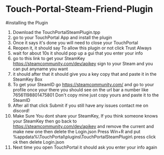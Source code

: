 # Touch-Portal-Steam-Friend-Plugin

#installing the Plugin
1. Download the TouchPortalSteamPlugin.tpp
2. go to your TouchPortal App and install the plugin
3. Once it says it's done you will need to close your TouchPortal
4. Reopen it, it should say To allow this plugin or not click Trust Always
5. wait for about 10s it should pop up a gui that you enter your info
6. go to this link to get your SteamKey https://steamcommunity.com/dev/apikey sign to your Steam and you can put anyname you want
7. it should after that it should give you a key copy that and paste it in the SteamKey Box
8. To get your SteamID go https://steamcommunity.com/ and go to your profile once your there you should see on the url bar a number like 76561198801475801 Don't copy mine just copy yours and paste it to the SteamID 
9. After all that click Submit if you still have any issues contact me on discord!
10. Make Sure You dont share your SteamKey, If you think someone knows your SteamKey then go back to https://steamcommunity.com/dev/apikey and remove the current and make new one then delete the Login.json Press Win+R and put %appdata%\TouchPortal\plugins\TouchPortalSteamPlugin\ press click ok then delete Login.json
11. Next time you open TouchPortal it should ask you enter your info again
